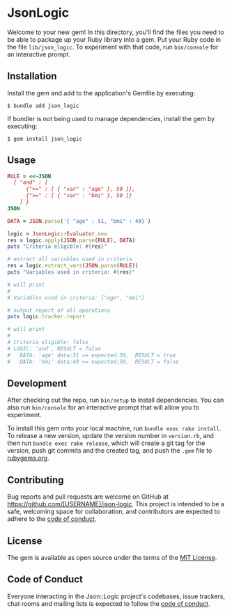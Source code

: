 # JsonLogic

Welcome to your new gem! In this directory, you'll find the files you need to be able to package up your Ruby library into a gem. 
Put your Ruby code in the file `lib/json_logic`. To experiment with that code, run `bin/console` for an interactive prompt.


## Installation

Install the gem and add to the application's Gemfile by executing:

    $ bundle add json_logic

If bundler is not being used to manage dependencies, install the gem by executing:

    $ gem install json_logic

## Usage
```ruby
RULE = <<~JSON
  { "and" : [
      {">=" : [ { "var" : "age" }, 50 ]},
      {">=" : [ { "var" : "bmi" }, 50 ]}
    ] }
JSON

DATA = JSON.parse('{ "age" : 51, "bmi" : 49}')

logic = JsonLogic::Evaluator.new
res = logic.apply(JSON.parse(RULE), DATA)
puts "Criteria eligible: #{res}"

# extract all variables used in criteria
res = logic.extract_vars(JSON.parse(RULE))
puts "Variables used in criteria: #{res}"

# will print
# 
# Variables used in criteria: ["age", "bmi"]

# output report of all operations
puts logic.tracker.report

# will print
#
# Criteria eligible: false
# LOGIC: 'and', RESULT = false
#   DATA: 'age' data:51 >= expected:50,  RESULT = true
#   DATA: 'bmi' data:49 >= expected:50,  RESULT = false
```



## Development

After checking out the repo, run `bin/setup` to install dependencies. You can also run `bin/console` for an interactive prompt that will allow you to experiment.

To install this gem onto your local machine, run `bundle exec rake install`. To release a new version, update the version number in `version.rb`, and then run `bundle exec rake release`, which will create a git tag for the version, push git commits and the created tag, and push the `.gem` file to [rubygems.org](https://rubygems.org).

## Contributing

Bug reports and pull requests are welcome on GitHub at https://github.com/[USERNAME]/json-logic. This project is intended to be a safe, welcoming space for collaboration, and contributors are expected to adhere to the [code of conduct](https://github.com/[USERNAME]/json-logic/blob/master/CODE_OF_CONDUCT.md).

## License

The gem is available as open source under the terms of the [MIT License](https://opensource.org/licenses/MIT).

## Code of Conduct

Everyone interacting in the Json::Logic project's codebases, issue trackers, chat rooms and mailing lists is expected to follow the [code of conduct](https://github.com/[USERNAME]/json-logic/blob/master/CODE_OF_CONDUCT.md).
